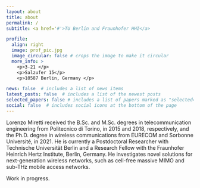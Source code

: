 ```yaml
---
layout: about
title: about
permalink: /
subtitle: <a href='#'>TU Berlin and Fraunhofer HHI</a>

profile:
  align: right
  image: prof_pic.jpg
  image_circular: false # crops the image to make it circular
  more_info: >
    <p>3-21 </p>
    <p>Salzufer 15</p>
    <p>10587 Berlin, Germany </p>

news: false  # includes a list of news items
latest_posts: false  # includes a list of the newest posts
selected_papers: false # includes a list of papers marked as "selected={true}"
social: false  # includes social icons at the bottom of the page
--- 
```


Lorenzo Miretti received the B.Sc. and M.Sc. degrees in telecommunication engineering from Politecnico di Torino, in 2015 and 2018, respectively, and the Ph.D. degree in wireless communications from EURECOM and Sorbonne Université, in 2021. He is currently a Postdoctoral Researcher with Technische Universität Berlin and a Research Fellow with the Fraunhofer Heinrich Hertz Institute, Berlin, Germany. He investigates novel solutions for next-generation wireless networks, such as cell-free massive MIMO and sub-THz mobile access networks.

Work in progress.
